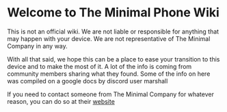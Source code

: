 # Welcome to The Minimal Phone Wiki

This is not an official wiki. We are not liable or responsible for anything that may happen with your device. We are not representative of The Minimal Company in any way.

With all that said, we hope this can be a place to ease your transition to this device and to make the most of it. A lot of the info is coming from community members sharing what they found. Some of the info on here was compiled on a google docs by discord user marshall

If you need to contact someone from The Minimal Company for whatever reason, you can do so at their [website](https://minimalcompany.com/)
